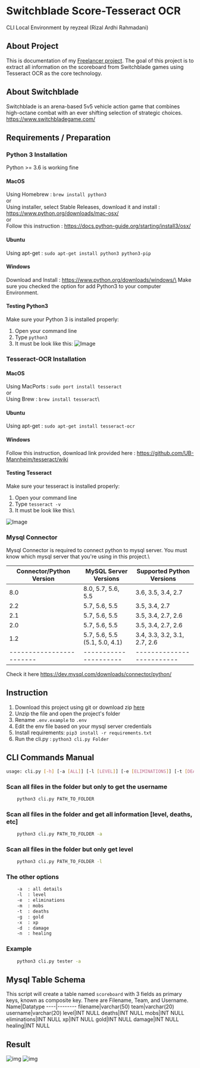 # Switchblade Score-Tesseract OCR
CLI Local Environment
by reyzeal (Rizal Ardhi Rahmadani)

## About Project
This is documentation of my [Freelancer project](https://www.freelancer.co.id/projects/php/Image-text-OCR-using-tesseract-26533030/details). The goal of this project is to extract all information on the scoreboard from Switchblade games using Tesseract OCR as the core technology.

## About Switchblade
Switchblade is an arena-based 5v5 vehicle action game that combines high-octane combat with an ever shifting selection of strategic choices.\
https://www.switchbladegame.com/

## Requirements / Preparation
### Python 3 Installation
Python >= 3.6 is working fine
#### MacOS
Using Homebrew : `brew install python3`\
or\
Using installer, select Stable Releases, download it and install : https://www.python.org/downloads/mac-osx/ \
or\
Follow this instruction : https://docs.python-guide.org/starting/install3/osx/

#### Ubuntu
Using apt-get : `sudo apt-get install python3 python3-pip`
#### Windows
Download and Install : https://www.python.org/downloads/windows/\
Make sure you checked the option for add Python3 to your computer Environment.

#### Testing Python3
Make sure your Python 3 is installed properly:
1. Open your command line
2. Type `python3`
3. It must be look like this:
![Image](https://github.com/reyzeal/score-tesseract/raw/master/docs/python3.png)

### Tesseract-OCR Installation
#### MacOS
Using MacPorts : `sudo port install tesseract`\
or\
Using Brew : `brew install tesseract`\
#### Ubuntu
Using apt-get : `sudo apt-get install tesseract-ocr`
#### Windows
Follow this instruction, download link provided here : https://github.com/UB-Mannheim/tesseract/wiki

#### Testing Tesseract
Make sure your tesseract is installed properly:
1. Open your command line
2. Type `tesseract -v`
3. It must be look like this:\
 
![Image](https://github.com/reyzeal/score-tesseract/raw/master/docs/tesseract.png)

### Mysql Connector
Mysql Connector is required to connect python to mysql server. You must know which mysql server that you're using in this project.\

Connector/Python Version|MySQL Server Versions|Supported Python Versions
------------------------|---------------------|-------------------------
8.0|8.0, 5.7, 5.6, 5.5|3.6, 3.5, 3.4, 2.7
2.2|5.7, 5.6, 5.5|3.5, 3.4, 2.7
2.1|5.7, 5.6, 5.5|3.5, 3.4, 2.7, 2.6
2.0|5.7, 5.6, 5.5|3.5, 3.4, 2.7, 2.6
1.2|5.7, 5.6, 5.5 (5.1, 5.0, 4.1)|3.4, 3.3, 3.2, 3.1, 2.7, 2.6
------------------------|---------------------|-------------------------
Check it here https://dev.mysql.com/downloads/connector/python/

## Instruction
1. Download this project using git or download zip [here](https://github.com/reyzeal/score-tesseract/archive/master.zip)
2. Unzip the file and open the project's folder
3. Rename `.env.example` to `.env`
4. Edit the env file based on your mysql server credentials
5. Install requirements: `pip3 install -r requirements.txt`
6. Run the cli.py : `python3 cli.py Folder`

## CLI Commands Manual
```bash
usage: cli.py [-h] [-a [ALL]] [-l [LEVEL]] [-e [ELIMINATIONS]] [-t [DEATHS]] [-m [MOBS]] [-g [GOLD]] [-x [XP]] [-d [DAMAGE]][-n [HEALING]]
```
### Scan all files in the folder but only to get the username
```bash
    python3 cli.py PATH_TO_FOLDER
```
### Scan all files in the folder and get all information [level, deaths, etc]
```bash
    python3 cli.py PATH_TO_FOLDER -a
```
### Scan all files in the folder but only get level
```bash
    python3 cli.py PATH_TO_FOLDER -l
```
### The other options
```bash
    -a  : all details
    -l  : level
    -e  : eliminations
    -m  : mobs
    -t  : deaths
    -g  : gold
    -x  : xp
    -d  : damage
    -n  : healing
```

### Example
```bash
    python3 cli.py tester -a
```

## Mysql Table Schema
This script will create a table named `scoreboard` with 3 fields as primary keys, known as composite key. There are Filename, Team, and Username.
Name|Datatype
----|--------
filename|varchar(50)
team|varchar(20)
username|varchar(20)
level|INT NULL
deaths|INT NULL
mobs|INT NULL
eliminations|INT NULL
xp|INT NULL
gold|INT NULL
damage|INT NULL
healing|INT NULL

## Result
![img](https://github.com/reyzeal/score-tesseract/raw/master/docs/first.png)
![img](https://github.com/reyzeal/score-tesseract/raw/master/docs/second.png)